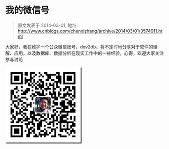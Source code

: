 # 我的微信号 
> 原文发表于 2014-03-01, 地址: http://www.cnblogs.com/chenxizhang/archive/2014/03/01/3574911.html 


 大家好，我在维护一个公众微信账号，dev2db，将不定时地分享对于软件的理解、应用，以及数据库、数据分析在现实工作中的一些经验，心得，欢迎大家关注参与讨论



 [![公众微信](./images/3574911-011207413885235.jpg "公众微信")](http://images.cnitblog.com/blog/9072/201403/011207409851880.jpg)

